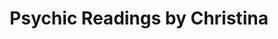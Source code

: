 ---
title: "Psychic Readings by Christina"
url: /seattle/psychic-readings-by-christina/
shop: Andenken
---
